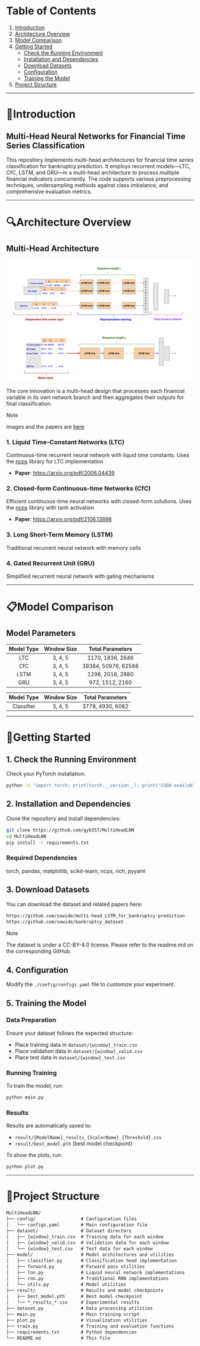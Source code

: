 # Table of Contents

1. [Introduction](#introduction)
2. [Architecture Overview](#architecture-overview)
3. [Model Comparison](#model-comparison)
4. [Getting Started](#getting-started)
   * [Check the Running Environment](#1-check-the-running-environment)
   * [Installation and Dependencies](#2-installation-and-dependencies)
   * [Download Datasets](#3-download-datasets)
   * [Configuration](#4-configuration)
   * [Training the Model](#5-training-the-model)
5. [Project Structure](#project-structure)


*****


# 📑Introduction

## Multi-Head Neural Networks for Financial Time Series Classification

This repository implements multi-head architectures for financial time series classification for bankruptcy prediction. It employs recurrent models—LTC, CfC, LSTM, and GRU—in a multi-head architecture to process multiple financial indicators concurrently. The code supports various preprocessing techniques, undersampling methods against class imbalance, and comprehensive evaluation metrics.


*****


# 🔍Architecture Overview

## Multi-Head Architecture

<img src="assets/architecture.png">

The core innovation is a multi-head design that processes each financial variable in its own network branch and then aggregates their outputs for final classification.

 > [!Note]
 > images and the papers are [here](https://www.mdpi.com/1999-5903/16/3/79)


### 1. Liquid Time-Constant Networks (LTC)
Continuous-time recurrent neural network with liquid time constants. Uses the [ncps](https://github.com/mlech26l/ncps) library for LTC implementation
- **Paper**: https://arxiv.org/pdf/2006.04439

### 2. Closed-form Continuous-time Networks (CfC)
Efficient continuous-time neural networks with closed-form solutions. Uses the [ncps](https://github.com/mlech26l/ncps) library with tanh activation
- **Paper**: https://arxiv.org/pdf/2106.13898

### 3. Long Short-Term Memory (LSTM)
Traditional recurrent neural network with memory cells

### 4. Gated Recurrent Unit (GRU)
Simplified recurrent neural network with gating mechanisms


*****


# 📋Model Comparison

## Model Parameters

<div align="center">

| Model Type | Window Size | Total Parameters |
|:----------:|:-----------:|:----------------:|
| LTC        | 3, 4, 5     | 1170, 1836, 2646 |
| CfC        | 3, 4, 5     | 39384, 50976, 62568 |
| LSTM       | 3, 4, 5     | 1296, 2016, 2880 |
| GRU        | 3, 4, 5     | 972, 1512, 2160 |

| Model Type | Window Size | Total Parameters |
|:----------:|:-----------:|:----------------:|
| Classifier | 3, 4, 5     | 3778, 4930, 6082 |

</div>


*****


# 🔨Getting Started

## 1. Check the Running Environment

Check your PyTorch installation:
```bash
python -c "import torch; print(torch.__version__); print('CUDA available:', torch.cuda.is_available())"
```

## 2. Installation and Dependencies

Clone the repository and install dependencies:

```bash
git clone https://github.com/gyb357/MultiHeadLNN
cd MultiHeadLNN
pip install -r requirements.txt
```

### Required Dependencies

torch, pandas, matplotlib, scikit-learn, ncps, rich, pyyaml

## 3. Download Datasets

You can download the dataset and related papers here:

```bash
https://github.com/sowide/multi-head_LSTM_for_bankruptcy-prediction
https://github.com/sowide/bankruptcy_dataset
```

 > [!Note]
 > The dataset is under a CC-BY-4.0 license. Please refer to the readme.md on the corresponding GitHub.

## 4. Configuration

Modify the `./config/configs.yaml` file to customize your experiment.

## 5. Training the Model

### Data Preparation

Ensure your dataset follows the expected structure:
- Place training data in `dataset/{window}_train.csv`
- Place validation data in `dataset/{window}_valid.csv`
- Place test data in `dataset/{window}_test.csv`

### Running Training

To train the model, run:

```bash
python main.py
```

### Results

Results are automatically saved to:
- `result/{ModelName}_results_{ScalerName}_{Threshold}.csv`
- `result/best_model.pth` (best model checkpoint)

To show the plots, run:
```bash
python plot.py
```


*****


# 📁Project Structure

```
MultiHeadLNN/
├── config/                 # Configuration files
│   └── configs.yaml        # Main configuration file
├── dataset/                # Dataset directory
│   ├── {window}_train.csv  # Training data for each window
│   ├── {window}_valid.csv  # Validation data for each window
│   └── {window}_test.csv   # Test data for each window
├── model/                  # Model architectures and utilities
│   ├── classifier.py       # Classification head implementation
│   ├── forward.py          # Forward pass utilities
│   ├── lnn.py              # Liquid neural network implementations
│   ├── rnn.py              # Traditional RNN implementations
│   └── utils.py            # Model utilities
├── result/                 # Results and model checkpoints
│   ├── best_model.pth      # Best model checkpoint
│   └── *_results_*.csv     # Experimental results
├── dataset.py              # Data processing utilities
├── main.py                 # Main training script
├── plot.py                 # Visualization utilities
├── train.py                # Training and evaluation functions
├── requirements.txt        # Python dependencies
└── README.md               # This file
```

